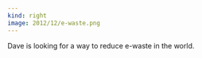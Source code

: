 ```yaml
---
kind: right
image: 2012/12/e-waste.png
---
```


Dave is looking for a way to reduce e-waste in the world.
